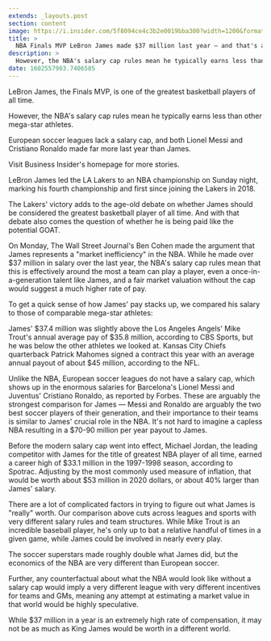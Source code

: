 ```yaml
--- 
extends: _layouts.post 
section: content 
image: https://i.insider.com/5f8094ce4c3b2e0019bba300?width=1200&format=jpeg 
title: > 
  NBA Finals MVP LeBron James made $37 million last year — and that's a steal 
description: > 
  However, the NBA's salary cap rules mean he typically earns less than other mega-star athletes.European soccer leagues lack a salary cap, and both Lionel Messi and Cristiano Ronaldo made far more last year than James.It's not hard to imagine a capless NBA resulting in a $70-90 million per year payout to James.Our comparison above cuts across leagues and sports with very different salary rules and team structures.The soccer superstars made roughly double what James did, but the economics of the NBA are very different than European soccer. 
date: 1602557903.7406585 
--- 
```

LeBron James, the Finals MVP, is one of the greatest basketball players of all time.

However, the NBA's salary cap rules mean he typically earns less than other mega-star athletes.

European soccer leagues lack a salary cap, and both Lionel Messi and Cristiano Ronaldo made far more last year than James.

Visit Business Insider's homepage for more stories.

LeBron James led the LA Lakers to an NBA championship on Sunday night, marking his fourth championship and first since joining the Lakers in 2018.

The Lakers' victory adds to the age-old debate on whether James should be considered the greatest basketball player of all time. And with that debate also comes the question of whether he is being paid like the potential GOAT.

On Monday, The Wall Street Journal's Ben Cohen made the argument that James represents a "market inefficiency" in the NBA. While he made over $37 million in salary over the last year, the NBA's salary cap rules mean that this is effectively around the most a team can play a player, even a once-in-a-generation talent like James, and a fair market valuation without the cap would suggest a much higher rate of pay.

To get a quick sense of how James' pay stacks up, we compared his salary to those of comparable mega-star athletes:

James' $37.4 million was slightly above the Los Angeles Angels' Mike Trout's annual average pay of $35.8 million, according to CBS Sports, but he was below the other athletes we looked at. Kansas City Chiefs quarterback Patrick Mahomes signed a contract this year with an average annual payout of about $45 million, according to the NFL.

Unlike the NBA, European soccer leagues do not have a salary cap, which shows up in the enormous salaries for Barcelona's Lionel Messi and Juventus' Cristiano Ronaldo, as reported by Forbes. These are arguably the strongest comparison for James — Messi and Ronaldo are arguably the two best soccer players of their generation, and their importance to their teams is similar to James' crucial role in the NBA. It's not hard to imagine a capless NBA resulting in a $70-90 million per year payout to James.

Before the modern salary cap went into effect, Michael Jordan, the leading competitor with James for the title of greatest NBA player of all time, earned a career high of $33.1 million in the 1997-1998 season, according to Spotrac. Adjusting by the most commonly used measure of inflation, that would be worth about $53 million in 2020 dollars, or about 40% larger than James' salary.

There are a lot of complicated factors in trying to figure out what James is "really" worth. Our comparison above cuts across leagues and sports with very different salary rules and team structures. While Mike Trout is an incredible baseball player, he's only up to bat a relative handful of times in a given game, while James could be involved in nearly every play.

The soccer superstars made roughly double what James did, but the economics of the NBA are very different than European soccer.

Further, any counterfactual about what the NBA would look like without a salary cap would imply a very different league with very different incentives for teams and GMs, meaning any attempt at estimating a market value in that world would be highly speculative.

While $37 million in a year is an extremely high rate of compensation, it may not be as much as King James would be worth in a different world.